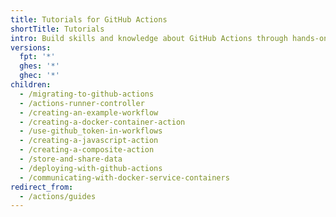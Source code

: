 ```yaml
---
title: Tutorials for GitHub Actions
shortTitle: Tutorials
intro: Build skills and knowledge about GitHub Actions through hands-on activities.
versions:
  fpt: '*'
  ghes: '*'
  ghec: '*'
children:
  - /migrating-to-github-actions
  - /actions-runner-controller
  - /creating-an-example-workflow
  - /creating-a-docker-container-action
  - /use-github_token-in-workflows
  - /creating-a-javascript-action
  - /creating-a-composite-action
  - /store-and-share-data
  - /deploying-with-github-actions
  - /communicating-with-docker-service-containers
redirect_from:
  - /actions/guides
---
```


